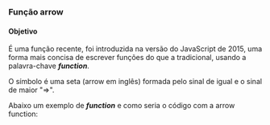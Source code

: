 ### Função arrow
#### Objetivo
<p> É uma função recente, foi introduzida na versão do JavaScript de 2015, uma forma mais concisa de escrever funções do que a tradicional, usando a palavra-chave <i><b>function</b></i>. </p>
<p> O símbolo é uma seta (arrow em inglês) formada pelo sinal de igual e o sinal de maior "=>".</p>
<p> Abaixo um exemplo de <i><b>function</b></i> e como seria o código com a arrow function: </p>



